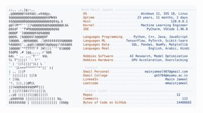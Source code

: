 <picture>
  <source srcset="https://raw.githubusercontent.com/mmazinjameel/mmazinjameel/main/dark_mode.svg?v=1759831867" media="(prefers-color-scheme: dark)">
  <img src="https://raw.githubusercontent.com/mmazinjameel/mmazinjameel/main/light_mode.svg?v=1759831867">
</picture>

